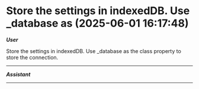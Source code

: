 <!-- Generated by SpecStory -->

# Store the settings in indexedDB. Use \_database as (2025-06-01 16:17:48)

_**User**_

Store the settings in indexedDB. Use \_database as the class property to store the connection.

---

_**Assistant**_

---
